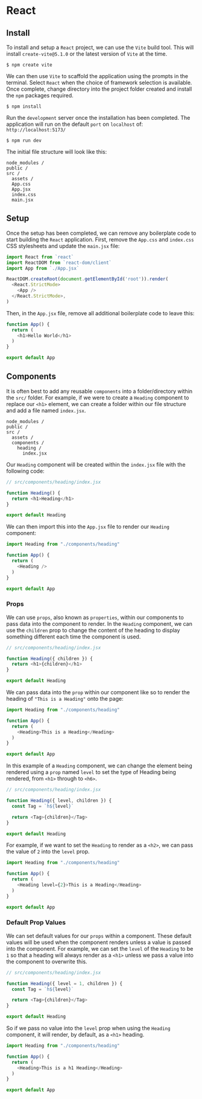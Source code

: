 # React

## Install
To install and setup a `React` project, we can use the `Vite` build tool. This will install `create-vite@5.1.0` or the latest version of `Vite` at the time.

```shell
$ npm create vite
```

We can then use `Vite` to scaffold the application using the prompts in the terminal. Select `React` when the choice of framework selection is available. Once complete, change directory into the project folder created and install the `npm` packages required. 

```shell
$ npm install
```

Run the `development` server once the installation has been completed. The application will run on the default `port` on `localhost` of: `http://localhost:5173/`

```shell
$ npm run dev
```

The initial file structure will look like this:

```
node_modules /
public /
src /
  assets /
  App.css
  App.jsx
  index.css
  main.jsx
```

## Setup
Once the setup has been completed, we can remove any boilerplate code to start building the `React` application. First, remove the `App.css` and `index.css` CSS stylesheets and update the `main.jsx` file:

```javascript
import React from `react`
import ReactDOM from `react-dom/client`
import App from `./App.jsx`

ReactDOM.createRoot(document.getElementById('root')).render(
  <React.StrictMode>
    <App />
  </React.StrictMode>,
)
```

Then, in the `App.jsx` file, remove all additional boilerplate code to leave this:

```javascript
function App() {
  return (
    <h1>Hello World</h1>
  )
}

export default App
```

## Components
It is often best to add any reusable `components` into a folder/directory within the `src/` folder. For example, if we were to create a `Heading` component to replace our `<h1>` element, we can create a folder within our file structure and add a file named `index.jsx`.

```
node_modules /
public /
src /
  assets /
  components /
    heading /
      index.jsx
```

Our `Heading` component will be created within the `index.jsx` file with the following code:

```javascript
// src/components/heading/index.jsx

function Heading() {
  return <h1>Heading</h1>
}

export default Heading
```

We can then import this into the `App.jsx` file to render our `Heading` component:

```javascript
import Heading from "./components/heading"

function App() {
  return (
    <Heading />
  )
}

export default App
```

### Props
We can use `props`, also known as `properties`, within our components to pass data into the component to render. In the `Heading` component, we can use the `children` prop to change the content of the heading to display something different each time the component is used.


```javascript
// src/components/heading/index.jsx

function Heading({ children }) {
  return <h1>{children}</h1>
}

export default Heading
```

We can pass data into the `prop` within our component like so to render the heading of `"This is a Heading"` onto the page:

```javascript
import Heading from "./components/heading"

function App() {
  return (
    <Heading>This is a Heading</Heading>
  )
}

export default App
```

In this example of a `Heading` component, we can change the element being rendered using a `prop` named `level` to set the type of Heading being rendered, from `<h1>` through to `<h6>`.

```javascript
// src/components/heading/index.jsx

function Heading({ level, children }) {
  const Tag = `h${level}`

  return <Tag>{children}</Tag>
}

export default Heading
```

For example, if we want to set the `Heading` to render as a `<h2>`, we can pass the value of `2` into the `level` prop.

```javascript
import Heading from "./components/heading"

function App() {
  return (
    <Heading level={2}>This is a Heading</Heading>
  )
}

export default App
```

### Default Prop Values
We can set default values for our `props` within a component. These default values will be used when the component renders unless a value is passed into the component. For example, we can set the `level` of the `Heading` to be `1` so that a heading will always render as a `<h1>` unless we pass a value into the component to overwrite this.

```javascript
// src/components/heading/index.jsx

function Heading({ level = 1, children }) {
  const Tag = `h${level}`

  return <Tag>{children}</Tag>
}

export default Heading
```

So if we pass no value into the `level` prop when using the `Heading` component, it will render, by default, as a `<h1>` heading.

```javascript
import Heading from "./components/heading"

function App() {
  return (
    <Heading>This is a h1 Heading</Heading>
  )
}

export default App
```
